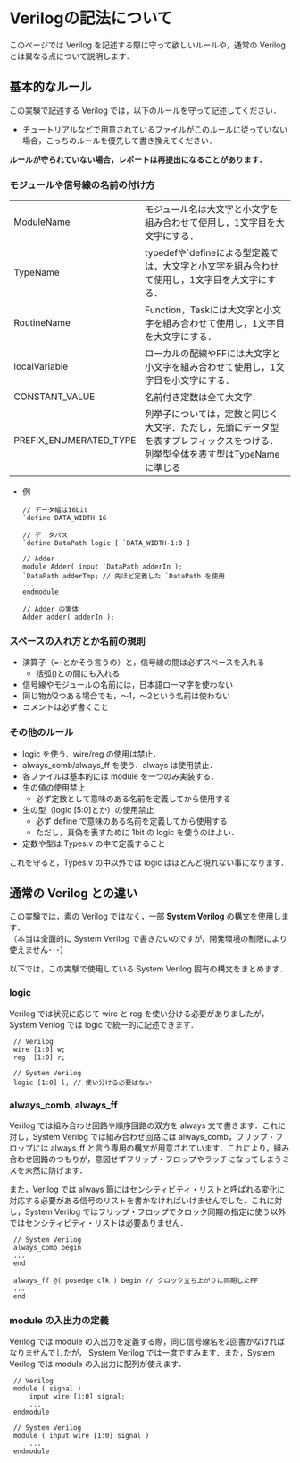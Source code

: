 
# Verilogの記法について

このページでは Verilog を記述する際に守って欲しいルールや，通常の Verilog とは異なる点について説明します．

## 基本的なルール
この実験で記述する Verilog では，以下のルールを守って記述してください．

* チュートリアルなどで用意されているファイルがこのルールに従っていない場合，こっちのルールを優先して書き換えてください．

**ルールが守られていない場合，レポートは再提出になることがあります．**

### モジュールや信号線の名前の付け方

| | |
| -- | -- |
|ModuleName | モジュール名は大文字と小文字を組み合わせて使用し，1文字目を大文字にする．|
|TypeName | typedefや`defineによる型定義では，大文字と小文字を組み合わせて使用し，1文字目を大文字にする．|
|RoutineName | Function，Taskには大文字と小文字を組み合わせて使用し，1文字目を大文字にする．|
|localVariable | ローカルの配線やFFには大文字と小文字を組み合わせて使用し，1文字目を小文字にする．|
|CONSTANT_VALUE | 名前付き定数は全て大文字．|
|PREFIX_ENUMERATED_TYPE | 列挙子については，定数と同じく大文字．ただし，先頭にデータ型を表すプレフィックスをつける．列挙型全体を表す型はTypeName に準じる|


* 例
	```
	// データ幅は16bit
	`define DATA_WIDTH 16
	
	// データパス
	`define DataPath logic [ `DATA_WIDTH-1:0 ]
	
	// Adder
	module Adder( input `DataPath adderIn );
	`DataPath adderTmp; // 先ほど定義した `DataPath を使用
	...
	endmodule
	
	// Adder の実体
	Adder adder( adderIn );
	```

### スペースの入れ方とか名前の規則
* 演算子（=-とかそう言うの）と，信号線の間は必ずスペースを入れる
  * 括弧()との間にも入れる
* 信号線やモジュールの名前には，日本語ローマ字を使わない
* 同じ物が2つある場合でも，～1，～2という名前は使わない
* コメントは必ず書くこと

### その他のルール
* logic を使う．wire/reg の使用は禁止．
* always_comb/always_ff を使う．always は使用禁止．
* 各ファイルは基本的には module を一つのみ実装する．
* 生の値の使用禁止
	* 必ず定数として意味のある名前を定義してから使用する
* 生の型（logic [5:0]とか）の使用禁止
	* 必ず define で意味のある名前を定義してから使用する
	* ただし，真偽を表すために 1bit の logic を使うのはよい．
* 定数や型は Types.v の中で定義すること

これを守ると，Types.v の中以外では logic はほとんど現れない事になります．


## 通常の Verilog との違い

この実験では，素の Verilog ではなく，一部 **System Verilog** の構文を使用します．<br>
（本当は全面的に System Verilog で書きたいのですが，開発環境の制限により使えません･･･）

以下では，この実験で使用している System Verilog 固有の構文をまとめます．

### logic
Verilog では状況に応じて wire と reg を使い分ける必要がありましたが，System Verilog では logic で統一的に記述できます．
```
 // Verilog
 wire [1:0] w;
 reg  [1:0] r;

 // System Verilog
 logic [1:0] l; // 使い分ける必要はない
```

### always_comb, always_ff
Verilog では組み合わせ回路や順序回路の双方を always 文で書きます．これに対し，System Verilog では組み合わせ回路には always_comb，フリップ・フロップには always_ff と言う専用の構文が用意されています．これにより，組み合わせ回路のつもりが，意図せずフリップ・フロップやラッチになってしまうミスを未然に防げます．

また，Verilog では always 節にはセンシティビティ・リストと呼ばれる変化に対応する必要がある信号のリストを書かなければいけませんでした．これに対し，System Verilog ではフリップ・フロップでクロック同期の指定に使う以外ではセンシティビティ・リストは必要ありません．

```
 // System Verilog
 always_comb begin
 ...
 end

 always_ff @( posedge clk ) begin // クロック立ち上がりに同期したFF
 ...
 end
 ```
 
### module の入出力の定義

Verilog では module の入出力を定義する際，同じ信号線名を2回書かなければなりませんでしたが， System Verilog では一度ですみます．また，System Verilog では module の入出力に配列が使えます．

```
 // Verilog 
 module ( signal )
     input wire [1:0] signal;
     ...
 endmodule

 // System Verilog
 module ( input wire [1:0] signal )
     ...
 endmodule
```
